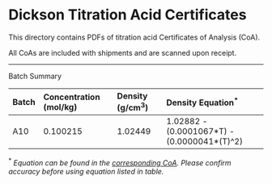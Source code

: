 # Dickson Titration Acid Certificates

This directory contains PDFs of titration acid Certificates of Analysis (CoA).

All CoAs are included with shipments and are scanned upon receipt.

---

Batch Summary

| Batch |    Concentration (mol/kg)  | Density (g/cm<sup>3</sup>) | Density Equation<sup>*</sup> |
| :------------- | :------------- | :------------- | :------------- |
| A10       |  0.100215    | 1.02449        | 1.02882 - (0.0001067\*T) - (0.0000041\*(T)^2) |

<sup>*</sup> <em>Equation can be found in the [corresponding CoA](https://github.com/RobertsLab/titrator/tree/master/data/acid_certifications). Please confirm accuracy before using equation listed in table.</em>
